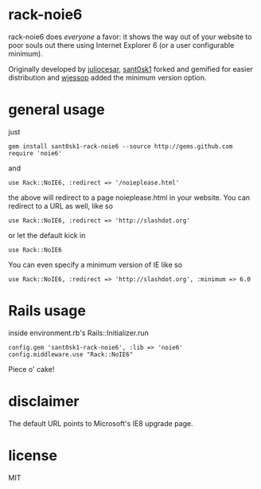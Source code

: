 # rack-noie6

rack-noie6 does _everyone_ a favor: it shows the way out of your website to poor souls out there using Internet Explorer 6 (or a user configurable minimum).

Originally developed by [juliocesar](http://github.com/juliocesar), [sant0sk1](http://github.com/sant0sk1) forked and gemified for easier distribution and [wjessop](http://github.com/wjessop) added the minimum version option.

# general usage

just 

    gem install sant0sk1-rack-noie6 --source http://gems.github.com
    require 'noie6'
    
and

    use Rack::NoIE6, :redirect => '/noieplease.html'
    
the above will redirect to a page noieplease.html in your website. You can redirect to
a URL as well, like so

    use Rack::NoIE6, :redirect => 'http://slashdot.org'
    
or let the default kick in

    use Rack::NoIE6
    
You can even specify a minimum version of IE like so

    use Rack::NoIE6, :redirect => 'http://slashdot.org', :minimum => 6.0
    
# Rails usage

inside environment.rb's Rails::Initializer.run

    config.gem 'sant0sk1-rack-noie6', :lib => 'noie6'
    config.middleware.use "Rack::NoIE6"
    
Piece o' cake!
    
# disclaimer

The default URL points to Microsoft's IE8 upgrade page.

# license

MIT
